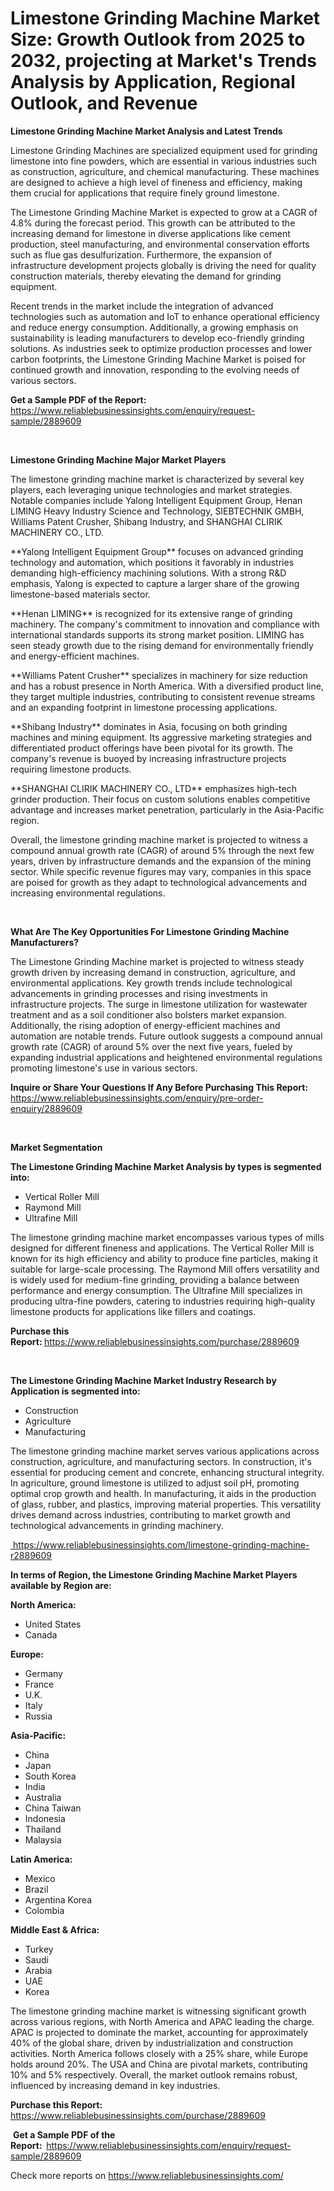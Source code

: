 <p><h1>Limestone Grinding Machine Market Size: Growth Outlook from 2025 to 2032, projecting at Market's Trends Analysis by Application, Regional Outlook, and Revenue</h1></p><p><strong>Limestone Grinding Machine Market Analysis and Latest Trends</strong></p>
<p><p>Limestone Grinding Machines are specialized equipment used for grinding limestone into fine powders, which are essential in various industries such as construction, agriculture, and chemical manufacturing. These machines are designed to achieve a high level of fineness and efficiency, making them crucial for applications that require finely ground limestone.</p><p>The Limestone Grinding Machine Market is expected to grow at a CAGR of 4.8% during the forecast period. This growth can be attributed to the increasing demand for limestone in diverse applications like cement production, steel manufacturing, and environmental conservation efforts such as flue gas desulfurization. Furthermore, the expansion of infrastructure development projects globally is driving the need for quality construction materials, thereby elevating the demand for grinding equipment.</p><p>Recent trends in the market include the integration of advanced technologies such as automation and IoT to enhance operational efficiency and reduce energy consumption. Additionally, a growing emphasis on sustainability is leading manufacturers to develop eco-friendly grinding solutions. As industries seek to optimize production processes and lower carbon footprints, the Limestone Grinding Machine Market is poised for continued growth and innovation, responding to the evolving needs of various sectors.</p></p>
<p><strong>Get a Sample PDF of the Report:&nbsp;</strong> <a href="https://www.reliablebusinessinsights.com/enquiry/request-sample/2889609?utm_campaign=2774&utm_medium=2&utm_source=Github&utm_content=ia&utm_term=14032025&utm_id=limestone-grinding-machine">https://www.reliablebusinessinsights.com/enquiry/request-sample/2889609</a></p>
<p>&nbsp;</p>
<p><strong>Limestone Grinding Machine Major Market Players</strong></p>
<p><p>The limestone grinding machine market is characterized by several key players, each leveraging unique technologies and market strategies. Notable companies include Yalong Intelligent Equipment Group, Henan LIMING Heavy Industry Science and Technology, SIEBTECHNIK GMBH, Williams Patent Crusher, Shibang Industry, and SHANGHAI CLIRIK MACHINERY CO., LTD.</p><p>**Yalong Intelligent Equipment Group** focuses on advanced grinding technology and automation, which positions it favorably in industries demanding high-efficiency machining solutions. With a strong R&D emphasis, Yalong is expected to capture a larger share of the growing limestone-based materials sector.</p><p>**Henan LIMING** is recognized for its extensive range of grinding machinery. The company's commitment to innovation and compliance with international standards supports its strong market position. LIMING has seen steady growth due to the rising demand for environmentally friendly and energy-efficient machines.</p><p>**Williams Patent Crusher** specializes in machinery for size reduction and has a robust presence in North America. With a diversified product line, they target multiple industries, contributing to consistent revenue streams and an expanding footprint in limestone processing applications.</p><p>**Shibang Industry** dominates in Asia, focusing on both grinding machines and mining equipment. Its aggressive marketing strategies and differentiated product offerings have been pivotal for its growth. The company's revenue is buoyed by increasing infrastructure projects requiring limestone products.</p><p>**SHANGHAI CLIRIK MACHINERY CO., LTD** emphasizes high-tech grinder production. Their focus on custom solutions enables competitive advantage and increases market penetration, particularly in the Asia-Pacific region.</p><p>Overall, the limestone grinding machine market is projected to witness a compound annual growth rate (CAGR) of around 5% through the next few years, driven by infrastructure demands and the expansion of the mining sector. While specific revenue figures may vary, companies in this space are poised for growth as they adapt to technological advancements and increasing environmental regulations.</p></p>
<p>&nbsp;</p>
<p><strong>What Are The Key Opportunities For Limestone Grinding Machine Manufacturers?</strong></p>
<p><p>The Limestone Grinding Machine market is projected to witness steady growth driven by increasing demand in construction, agriculture, and environmental applications. Key growth trends include technological advancements in grinding processes and rising investments in infrastructure projects. The surge in limestone utilization for wastewater treatment and as a soil conditioner also bolsters market expansion. Additionally, the rising adoption of energy-efficient machines and automation are notable trends. Future outlook suggests a compound annual growth rate (CAGR) of around 5% over the next five years, fueled by expanding industrial applications and heightened environmental regulations promoting limestone's use in various sectors.</p></p>
<p><strong>Inquire or Share Your Questions If Any Before Purchasing This Report:</strong> <a href="https://www.reliablebusinessinsights.com/enquiry/pre-order-enquiry/2889609?utm_campaign=2774&utm_medium=2&utm_source=Github&utm_content=ia&utm_term=14032025&utm_id=limestone-grinding-machine">https://www.reliablebusinessinsights.com/enquiry/pre-order-enquiry/2889609</a></p>
<p>&nbsp;</p>
<p><strong>Market Segmentation</strong></p>
<p><strong>The Limestone Grinding Machine Market Analysis by types is segmented into:</strong></p>
<p><ul><li>Vertical Roller Mill</li><li>Raymond Mill</li><li>Ultrafine Mill</li></ul></p>
<p><p>The limestone grinding machine market encompasses various types of mills designed for different fineness and applications. The Vertical Roller Mill is known for its high efficiency and ability to produce fine particles, making it suitable for large-scale processing. The Raymond Mill offers versatility and is widely used for medium-fine grinding, providing a balance between performance and energy consumption. The Ultrafine Mill specializes in producing ultra-fine powders, catering to industries requiring high-quality limestone products for applications like fillers and coatings.</p></p>
<p><strong>Purchase this Report:&nbsp;</strong><a href="https://www.reliablebusinessinsights.com/purchase/2889609?utm_campaign=2774&utm_medium=2&utm_source=Github&utm_content=ia&utm_term=14032025&utm_id=limestone-grinding-machine">https://www.reliablebusinessinsights.com/purchase/2889609</a></p>
<p>&nbsp;</p>
<p><strong>The Limestone Grinding Machine Market Industry Research by Application is segmented into:</strong></p>
<p><ul><li>Construction</li><li>Agriculture</li><li>Manufacturing</li></ul></p>
<p><p>The limestone grinding machine market serves various applications across construction, agriculture, and manufacturing sectors. In construction, it's essential for producing cement and concrete, enhancing structural integrity. In agriculture, ground limestone is utilized to adjust soil pH, promoting optimal crop growth and health. In manufacturing, it aids in the production of glass, rubber, and plastics, improving material properties. This versatility drives demand across industries, contributing to market growth and technological advancements in grinding machinery.</p></p>
<p><a href="https://www.reliablebusinessinsights.com/limestone-grinding-machine-r2889609?utm_campaign=2774&utm_medium=2&utm_source=Github&utm_content=ia&utm_term=14032025&utm_id=limestone-grinding-machine">&nbsp;https://www.reliablebusinessinsights.com/limestone-grinding-machine-r2889609</a></p>
<p><strong>In terms of Region, the Limestone Grinding Machine Market Players available by Region are:</strong></p>
<p>
    <p> <strong> North America: </strong>
        <ul>
            <li>United States</li>
            <li>Canada</li>
        </ul>
        </p> 
    <p> <strong> Europe: </strong>
        <ul>
            <li>Germany</li>
            <li>France</li>
            <li>U.K.</li>
            <li>Italy</li>
            <li>Russia</li>
        </ul>
        </p> 
    <p> <strong> Asia-Pacific: </strong>
        <ul>
            <li>China</li>
            <li>Japan</li>
            <li>South Korea</li>
            <li>India</li>
            <li>Australia</li>
            <li>China Taiwan</li>
            <li>Indonesia</li>
            <li>Thailand</li>
            <li>Malaysia</li>
        </ul>
        </p> 
    <p> <strong> Latin America: </strong>
        <ul>
            <li>Mexico</li>
            <li>Brazil</li>
            <li>Argentina Korea</li>
            <li>Colombia</li>
        </ul>
        </p> 
    <p> <strong> Middle East & Africa: </strong>
        <ul>
            <li>Turkey</li>
            <li>Saudi</li>
            <li>Arabia</li>
            <li>UAE</li>
            <li>Korea</li>
        </ul>
    </p>
    </p>
<p><p>The limestone grinding machine market is witnessing significant growth across various regions, with North America and APAC leading the charge. APAC is projected to dominate the market, accounting for approximately 40% of the global share, driven by industrialization and construction activities. North America follows closely with a 25% share, while Europe holds around 20%. The USA and China are pivotal markets, contributing 10% and 5% respectively. Overall, the market outlook remains robust, influenced by increasing demand in key industries.</p></p>
<p><strong>Purchase this Report: </strong><a href="https://www.reliablebusinessinsights.com/purchase/2889609?utm_campaign=2774&utm_medium=2&utm_source=Github&utm_content=ia&utm_term=14032025&utm_id=limestone-grinding-machine">https://www.reliablebusinessinsights.com/purchase/2889609</a></p>
<p>&nbsp;<strong>Get a Sample PDF of the Report:&nbsp;&nbsp;</strong><a href="https://www.reliablebusinessinsights.com/enquiry/request-sample/2889609?utm_campaign=2774&utm_medium=2&utm_source=Github&utm_content=ia&utm_term=14032025&utm_id=limestone-grinding-machine">https://www.reliablebusinessinsights.com/enquiry/request-sample/2889609</a></p>
<p><strong></strong></p>
<p>Check more reports on <a href="https://www.reliablebusinessinsights.com/?utm_campaign=2774&utm_medium=2&utm_source=Github&utm_content=ia&utm_term=14032025&utm_id=limestone-grinding-machine">https://www.reliablebusinessinsights.com/</a></p>